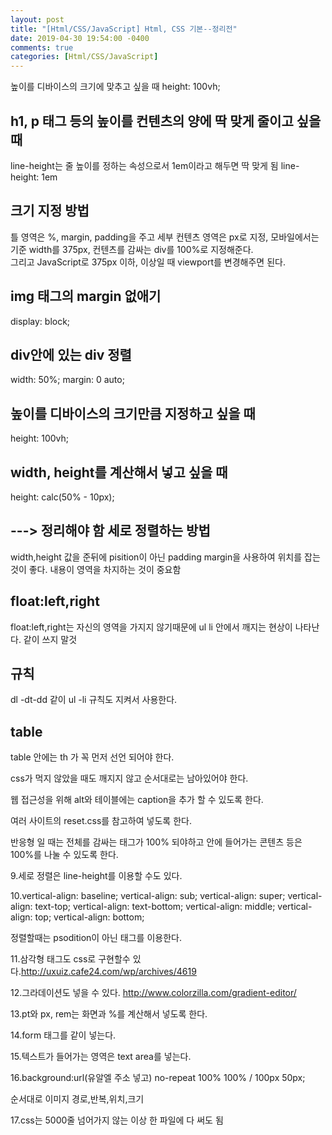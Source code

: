 ```yaml
---
layout: post
title: "[Html/CSS/JavaScript] Html, CSS 기본--정리전"
date: 2019-04-30 19:54:00 -0400
comments: true
categories: [Html/CSS/JavaScript]
---
```


높이를 디바이스의 크기에 맞추고 싶을 때
height: 100vh;

h1, p 태그 등의 높이를 컨텐츠의 양에 딱 맞게 줄이고 싶을 때
-------------
line-height는 줄 높이를 정하는 속성으로서 1em이라고 해두면 딱 맞게 됨
line-height: 1em

크기 지정 방법
-------------
틀 영역은 %, margin, padding을 주고 세부 컨텐츠 영역은 px로 지정, 모바일에서는 기준 width를 375px, 컨텐츠를 감싸는 div를 100%로 지정해준다.  
그리고 JavaScript로 375px 이하, 이상일 때 viewport를 변경해주면 된다.

img 태그의 margin 없애기
-------------
display: block;

div안에 있는 div 정렬
-------------
width: 50%;
margin: 0 auto;

높이를 디바이스의 크기만큼 지정하고 싶을 때
-------------
height: 100vh;

width, height를 계산해서 넣고 싶을 때
-------------
height: calc(50% - 10px);




---> 정리해야 함
세로 정렬하는 방법
-------------
width,height 값을 준뒤에 pisition이 아닌 padding margin을 사용하여 위치를 잡는 것이 좋다.
내용이 영역을 차지하는 것이 중요함

float:left,right
-------------
float:left,right는 자신의 영역을 가지지 않기때문에
ul li 안에서 깨지는 현상이 나타난다. 같이 쓰지 말것

규칙
-------------
dl -dt-dd 같이 ul -li 규칙도 지켜서 사용한다.

table
-------------
table 안에는 th 가 꼭 먼저 선언 되어야 한다.

css가 먹지 않았을 때도 깨지지 않고 순서대로는 남아있어야 한다.

웹 접근성을 위해 alt와 테이블에는 caption을 추가 할 수 있도록 한다.

여러 사이트의 reset.css를 참고하여 넣도록 한다.

반응형 일 때는 전체를 감싸는 태그가 100% 되야하고 안에 들어가는 콘텐츠 등은 100%를 나눌 수 있도록 한다.

9.세로 정렬은 line-height를 이용할 수도 있다.

10.vertical-align: baseline;
vertical-align: sub;
vertical-align: super;
vertical-align: text-top;
vertical-align: text-bottom;
vertical-align: middle;
vertical-align: top;
vertical-align: bottom;

정렬할때는 psodition이 아닌 태그를 이용한다.

11.삼각형 태그도 css로 구현할수 있다.http://uxuiz.cafe24.com/wp/archives/4619

12.그라데이션도 넣을 수 있다. http://www.colorzilla.com/gradient-editor/

13.pt와 px, rem는 화면과 %를 계산해서 넣도록 한다.

14.form 태그를 같이 넣는다.

15.텍스트가 들어가는 영역은 text area를 넣는다.

16.background:url(유알엘 주소 넣고) no-repeat 100% 100% / 100px 50px;

순서대로 이미지 경로,반복,위치,크기

17.css는 5000줄 넘어가지 않는 이상 한 파일에 다 써도 됨


